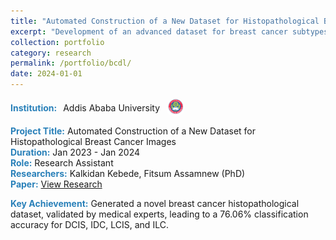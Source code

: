 ```yaml
---
title: "Automated Construction of a New Dataset for Histopathological Breast Cancer Images"
excerpt: "Development of an advanced dataset for breast cancer subtypes and staging, improving classification accuracy in histopathological images."
collection: portfolio
category: research
permalink: /portfolio/bcdl/
date: 2024-01-01
---
```

<div style="display: flex; align-items: center; gap: 10px; margin-bottom: 5px;">
  <span style="color:#2980b9;"><strong>Institution:</strong></span> Addis Ababa University  
  <img src="/images/logos/aau.png" alt="AAU Logo" style="width: 30px; height: 30px; border-radius: 50%; object-fit: cover;">
</div>

<span style="color:#2980b9;"><strong>Project Title:</strong></span> Automated Construction of a New Dataset for Histopathological Breast Cancer Images  
<span style="color:#2980b9;"><strong>Duration:</strong></span> Jan 2023 - Jan 2024  
<span style="color:#2980b9;"><strong>Role:</strong></span> Research Assistant  
<span style="color:#2980b9;"><strong>Researchers:</strong></span> Kalkidan Kebede, Fitsum Assamnew (PhD)  
<span style="color:#2980b9;"><strong>Paper:</strong></span> <a href="https://etd.aau.edu.et/items/5af81416-e9f8-46c3-92be-0d20ce390beb" target="_blank" rel="noopener noreferrer">View Research</a>

<div style="margin-top: 1px;">
<span style="color:#2980b9;"><strong>Key Achievement:</strong></span> Generated a novel breast cancer histopathological dataset, validated by medical experts, leading to a 76.06% classification accuracy for DCIS, IDC, LCIS, and ILC.
</div>